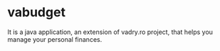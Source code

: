 # vabudget

It is a java application, an extension of vadry.ro project, that helps you manage your personal finances.
